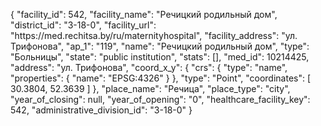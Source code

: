 {
    "facility_id": 542,
    "facility_name": "Речицкий родильный дом",
    "district_id": "3-18-0",
    "facility_url": "https:\/\/med.rechitsa.by\/ru\/maternityhospital",
    "facility_address": "ул. Трифонова",
    "ap_1": "119",
    "name": "Речицкий родильный дом",
    "type": "Больницы",
    "state": "public institution",
    "stats": [],
    "med_id": 10214425,
    "address": "ул. Трифонова",
    "coord_x_y": {
        "crs": {
            "type": "name",
            "properties": {
                "name": "EPSG:4326"
            }
        },
        "type": "Point",
        "coordinates": [
            30.3804,
            52.3639
        ]
    },
    "place_name": "Речица",
    "place_type": "city",
    "year_of_closing": null,
    "year_of_opening": "0",
    "healthcare_facility_key": 542,
    "administrative_division_id": "3-18-0"
}